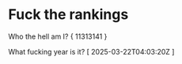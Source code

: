 # Fuck the rankings

Who the hell am I?
{ 11313141 }

What fucking year is it?
[ 2025-03-22T04:03:20Z ]
